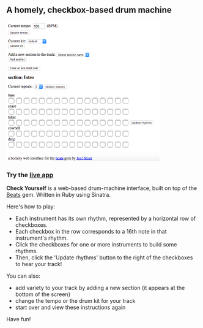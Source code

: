 ## A homely, checkbox-based drum machine 

<img src="images/check-yourself.png/" width="400"/>

### Try the [live app](https://check-yourself.herokuapp.com/)

**Check Yourself** is a web-based drum-machine interface, built on top of the [Beats](https://github.com/jstrait/beats) gem.
Written in Ruby using Sinatra. 

Here's how to play:

- Each instrument has its own rhythm, represented by a horizontal row of checkboxes.
- Each checkbox in the row corresponds to a 16th note in that instrument's rhythm.
- Click the checkboxes for one or more instruments to build some rhythms.
- Then, click the 'Update rhythms' button to the right of the checkboxes to hear your track!

You can also:

- add variety to your track by adding a new section (it appears at the bottom of the screen)
- change the tempo or the drum kit for your track
- start over and view these instructions again

Have fun!
